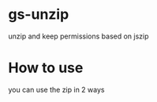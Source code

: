 # gs-unzip

unzip and keep permissions based on jszip


# How to use

you can use the zip in 2 ways
